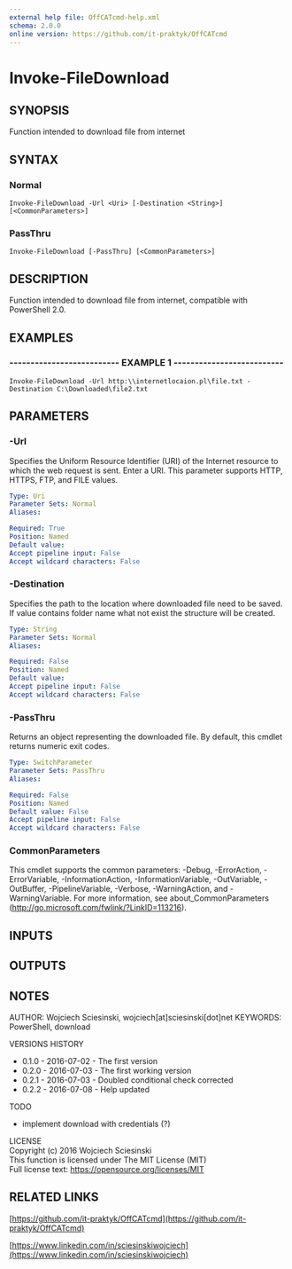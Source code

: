 ```yaml
---
external help file: OffCATcmd-help.xml
schema: 2.0.0
online version: https://github.com/it-praktyk/OffCATcmd
---
```


# Invoke-FileDownload
## SYNOPSIS
Function intended to download file from internet
## SYNTAX

### Normal
```
Invoke-FileDownload -Url <Uri> [-Destination <String>] [<CommonParameters>]
```

### PassThru
```
Invoke-FileDownload [-PassThru] [<CommonParameters>]
```

## DESCRIPTION
Function intended to download file from internet, compatible with PowerShell 2.0.
## EXAMPLES

### -------------------------- EXAMPLE 1 --------------------------
```
Invoke-FileDownload -Url http:\\internetlocaion.pl\file.txt -Destination C:\Downloaded\file2.txt
```

## PARAMETERS

### -Url
Specifies the Uniform Resource Identifier (URI) of the Internet resource to which the web request is sent.
Enter a URI.
This parameter supports HTTP, HTTPS, FTP, and FILE values.

```yaml
Type: Uri
Parameter Sets: Normal
Aliases: 

Required: True
Position: Named
Default value: 
Accept pipeline input: False
Accept wildcard characters: False
```

### -Destination
Specifies the path to the location where downloaded file need to be saved.
If value contains folder name what not exist the structure will be created.

```yaml
Type: String
Parameter Sets: Normal
Aliases: 

Required: False
Position: Named
Default value: 
Accept pipeline input: False
Accept wildcard characters: False
```

### -PassThru
Returns an object representing the downloaded file.
By default, this cmdlet returns numeric exit codes.

```yaml
Type: SwitchParameter
Parameter Sets: PassThru
Aliases: 

Required: False
Position: Named
Default value: False
Accept pipeline input: False
Accept wildcard characters: False
```

### CommonParameters
This cmdlet supports the common parameters: -Debug, -ErrorAction, -ErrorVariable, -InformationAction, -InformationVariable, -OutVariable, -OutBuffer, -PipelineVariable, -Verbose, -WarningAction, and -WarningVariable. For more information, see about_CommonParameters (http://go.microsoft.com/fwlink/?LinkID=113216).
## INPUTS

## OUTPUTS

## NOTES
AUTHOR: Wojciech Sciesinski, wojciech\[at\]sciesinski\[dot\]net
KEYWORDS: PowerShell, download

VERSIONS HISTORY
- 0.1.0 - 2016-07-02 - The first version
- 0.2.0 - 2016-07-03 - The first working version
- 0.2.1 - 2016-07-03 - Doubled conditional check corrected
- 0.2.2 - 2016-07-08 - Help updated

TODO
- implement download with credentials (?)

LICENSE  
Copyright (c) 2016 Wojciech Sciesinski  
This function is licensed under The MIT License (MIT)  
Full license text: https://opensource.org/licenses/MIT
## RELATED LINKS

[https://github.com/it-praktyk/OffCATcmd](https://github.com/it-praktyk/OffCATcmd)

[https://www.linkedin.com/in/sciesinskiwojciech](https://www.linkedin.com/in/sciesinskiwojciech)

